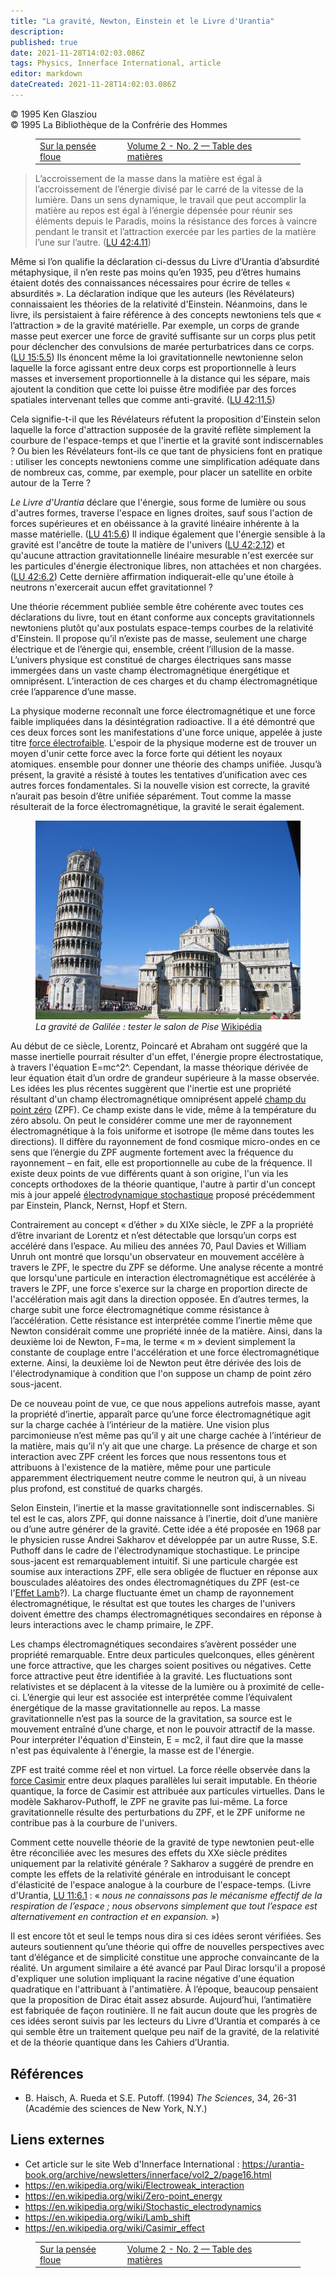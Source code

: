 ```yaml
---
title: "La gravité, Newton, Einstein et le Livre d'Urantia"
description: 
published: true
date: 2021-11-28T14:02:03.086Z
tags: Physics, Innerface International, article
editor: markdown
dateCreated: 2021-11-28T14:02:03.086Z
---
```


<p class="v-card v-sheet theme--light grey lighten-3 px-2">© 1995 Ken Glasziou<br>© 1995 La Bibliothèque de la Confrérie des Hommes</p>
<figure class="table chapter-navigator">
  <table>
    <tbody>
      <tr>
        <td>
        <a href="/fr/article/Ken_Glasziou/On_Fuzzy_Thinking">
          <span class="mdi mdi-arrow-left-drop-circle"></span><span class="pl-2">Sur la pensée floue</span>
        </a>
        </td>
        <td>
        <a href="/fr/index/articles_innerface#volume-2-no-2">
          <span class="mdi mdi-book-open-variant"></span><span class="pl-2">Volume 2 - No. 2 — Table des matières</span>
        </a>
        </td>
        <td>
        </td>
      </tr>
    </tbody>
  </table>
</figure>



> L’accroissement de la masse dans la matière est égal à l’accroissement de l’énergie divisé par le carré de la vitesse de la lumière. Dans un sens dynamique, le travail que peut accomplir la matière au repos est égal à l’énergie dépensée pour réunir ses éléments depuis le Paradis, moins la résistance des forces à vaincre pendant le transit et l’attraction exercée par les parties de la matière l’une sur l’autre. (<a id="a34_417"></a>[LU 42:4.11](/fr/The_Urantia_Book/42#p4_11))

Même si l’on qualifie la déclaration ci-dessus du Livre d’Urantia d’absurdité métaphysique, il n’en reste pas moins qu’en 1935, peu d’êtres humains étaient dotés des connaissances nécessaires pour écrire de telles « absurdités ». La déclaration indique que les auteurs (les Révélateurs) connaissaient les théories de la relativité d'Einstein. Néanmoins, dans le livre, ils persistaient à faire référence à des concepts newtoniens tels que « l’attraction » de la gravité matérielle. Par exemple, un corps de grande masse peut exercer une force de gravité suffisante sur un corps plus petit pour déclencher des convulsions de marée perturbatrices dans ce corps. (<a id="a36_661"></a>[LU 15:5.5](/fr/The_Urantia_Book/15#p5_5)) Ils énoncent même la loi gravitationnelle newtonienne selon laquelle la force agissant entre deux corps est proportionnelle à leurs masses et inversement proportionnelle à la distance qui les sépare, mais ajoutent la condition que cette loi puisse être modifiée par des forces spatiales intervenant telles que comme anti-gravité. (<a id="a36_1035"></a>[LU 42:11.5](/fr/The_Urantia_Book/42#p11_5))

Cela signifie-t-il que les Révélateurs réfutent la proposition d'Einstein selon laquelle la force d'attraction supposée de la gravité reflète simplement la courbure de l'espace-temps et que l'inertie et la gravité sont indiscernables ? Ou bien les Révélateurs font-ils ce que tant de physiciens font en pratique : utiliser les concepts newtoniens comme une simplification adéquate dans de nombreux cas, comme, par exemple, pour placer un satellite en orbite autour de la Terre ?

_Le Livre d'Urantia_ déclare que l'énergie, sous forme de lumière ou sous d'autres formes, traverse l'espace en lignes droites, sauf sous l'action de forces supérieures et en obéissance à la gravité linéaire inhérente à la masse matérielle. (<a id="a40_242"></a>[LU 41:5.6](/fr/The_Urantia_Book/41#p5_6)) Il indique également que l'énergie sensible à la gravité est l'ancêtre de toute la matière de l'univers (<a id="a40_390"></a>[LU 42:2.12](/fr/The_Urantia_Book/42#p2_12)) et qu'aucune attraction gravitationnelle linéaire mesurable n'est exercée sur les particules d'énergie électronique libres, non attachées et non chargées. (<a id="a40_591"></a>[LU 42:6.2](/fr/The_Urantia_Book/42#p6_2)) Cette dernière affirmation indiquerait-elle qu'une étoile à neutrons n'exercerait aucun effet gravitationnel ?

Une théorie récemment publiée semble être cohérente avec toutes ces déclarations du livre, tout en étant conforme aux concepts gravitationnels newtoniens plutôt qu'aux postulats espace-temps courbes de la relativité d'Einstein. Il propose qu’il n’existe pas de masse, seulement une charge électrique et de l’énergie qui, ensemble, créent l’illusion de la masse. L’univers physique est constitué de charges électriques sans masse immergées dans un vaste champ électromagnétique énergétique et omniprésent. L’interaction de ces charges et du champ électromagnétique crée l’apparence d’une masse.

La physique moderne reconnaît une force électromagnétique et une force faible impliquées dans la désintégration radioactive. Il a été démontré que ces deux forces sont les manifestations d'une force unique, appelée à juste titre [force électrofaible](https://en.wikipedia.org/wiki/Electroweak_interaction). L'espoir de la physique moderne est de trouver un moyen d'unir cette force avec la force forte qui détient les noyaux atomiques. ensemble pour donner une théorie des champs unifiée. Jusqu’à présent, la gravité a résisté à toutes les tentatives d’unification avec ces autres forces fondamentales. Si la nouvelle vision est correcte, la gravité n’aurait pas besoin d’être unifiée séparément. Tout comme la masse résulterait de la force électromagnétique, la gravité le serait également.

<figure id="Figure_1" class="image urantiapedia">
<img src="/image/article/Ken_Glasziou/Gravity_Newton_Einstein_and_The_Urantia_Book/Pisa.jpg">
<figcaption><em>La gravité de Galilée : tester le salon de Pise</em> <a href="https://commons.wikimedia.org/wiki/File:Pisa_-_Campo_Santo_-_Campanile_2_-_2005-08-08_10-23_2005.JPG">Wikipédia</a></figcaption>
</figure>

Au début de ce siècle, Lorentz, Poincaré et Abraham ont suggéré que la masse inertielle pourrait résulter d'un effet, l'énergie propre électrostatique, à travers l'équation E=mc^2^. Cependant, la masse théorique dérivée de leur équation était d’un ordre de grandeur supérieure à la masse observée. Les idées les plus récentes suggèrent que l'inertie est une propriété résultant d'un champ électromagnétique omniprésent appelé [champ du point zéro](https://en.wikipedia.org/wiki/Zero-point_energy) (ZPF). Ce champ existe dans le vide, même à la température du zéro absolu. On peut le considérer comme une mer de rayonnement électromagnétique à la fois uniforme et isotrope (le même dans toutes les directions). Il diffère du rayonnement de fond cosmique micro-ondes en ce sens que l’énergie du ZPF augmente fortement avec la fréquence du rayonnement – en fait, elle est proportionnelle au cube de la fréquence. Il existe deux points de vue différents quant à son origine, l'un via les concepts orthodoxes de la théorie quantique, l'autre à partir d'un concept mis à jour appelé [électrodynamique stochastique](https://en.wikipedia.org/wiki/Stochastic_electrodynamics) proposé précédemment par Einstein, Planck, Nernst, Hopf et Stern.

Contrairement au concept « d’éther » du XIXe siècle, le ZPF a la propriété d’être invariant de Lorentz et n’est détectable que lorsqu’un corps est accéléré dans l’espace. Au milieu des années 70, Paul Davies et William Unruh ont montré que lorsqu'un observateur en mouvement accélère à travers le ZPF, le spectre du ZPF se déforme. Une analyse récente a montré que lorsqu'une particule en interaction électromagnétique est accélérée à travers le ZPF, une force s'exerce sur la charge en proportion directe de l'accélération mais agit dans la direction opposée. En d’autres termes, la charge subit une force électromagnétique comme résistance à l’accélération. Cette résistance est interprétée comme l’inertie même que Newton considérait comme une propriété innée de la matière. Ainsi, dans la deuxième loi de Newton, F=ma, le terme « m » devient simplement la constante de couplage entre l'accélération et une force électromagnétique externe. Ainsi, la deuxième loi de Newton peut être dérivée des lois de l'électrodynamique à condition que l'on suppose un champ de point zéro sous-jacent.

De ce nouveau point de vue, ce que nous appelions autrefois masse, ayant la propriété d’inertie, apparaît parce qu’une force électromagnétique agit sur la charge cachée à l’intérieur de la matière. Une vision plus parcimonieuse n’est même pas qu’il y ait une charge cachée à l’intérieur de la matière, mais qu’il n’y ait que une charge. La présence de charge et son interaction avec ZPF créent les forces que nous ressentons tous et attribuons à l'existence de la matière, même pour une particule apparemment électriquement neutre comme le neutron qui, à un niveau plus profond, est constitué de quarks chargés.

Selon Einstein, l’inertie et la masse gravitationnelle sont indiscernables. Si tel est le cas, alors ZPF, qui donne naissance à l’inertie, doit d’une manière ou d’une autre générer de la gravité. Cette idée a été proposée en 1968 par le physicien russe Andrei Sakharov et développée par un autre Russe, S.E. Puthoff dans le cadre de l'électrodynamique stochastique. Le principe sous-jacent est remarquablement intuitif. Si une particule chargée est soumise aux interactions ZPF, elle sera obligée de fluctuer en réponse aux bousculades aléatoires des ondes électromagnétiques du ZPF (est-ce l'[Effet Lamb](https://en.wikipedia.org/wiki/Lamb_shift)?). La charge fluctuante émet un champ de rayonnement électromagnétique, le résultat est que toutes les charges de l'univers doivent émettre des champs électromagnétiques secondaires en réponse à leurs interactions avec le champ primaire, le ZPF.

Les champs électromagnétiques secondaires s’avèrent posséder une propriété remarquable. Entre deux particules quelconques, elles génèrent une force attractive, que les charges soient positives ou négatives. Cette force attractive peut être identifiée à la gravité. Les fluctuations sont relativistes et se déplacent à la vitesse de la lumière ou à proximité de celle-ci. L’énergie qui leur est associée est interprétée comme l’équivalent énergétique de la masse gravitationnelle au repos. La masse gravitationnelle n’est pas la source de la gravitation, sa source est le mouvement entraîné d’une charge, et non le pouvoir attractif de la masse. Pour interpréter l'équation d'Einstein, E = mc2, il faut dire que la masse n'est pas équivalente à l'énergie, la masse est de l'énergie.

ZPF est traité comme réel et non virtuel. La force réelle observée dans la [force Casimir](https://en.wikipedia.org/wiki/Casimir_effect) entre deux plaques parallèles lui serait imputable. En théorie quantique, la force de Casimir est attribuée aux particules virtuelles. Dans le modèle Sakharov-Puthoff, le ZPF ne gravite pas lui-même. La force gravitationnelle résulte des perturbations du ZPF, et le ZPF uniforme ne contribue pas à la courbure de l'univers.

Comment cette nouvelle théorie de la gravité de type newtonien peut-elle être réconciliée avec les mesures des effets du XXe siècle prédites uniquement par la relativité générale ? Sakharov a suggéré de prendre en compte les effets de la relativité générale en introduisant le concept d'élasticité de l'espace analogue à la courbure de l'espace-temps. (Livre d'Urantia, <a id="a63_370"></a>[LU 11:6.1](/fr/The_Urantia_Book/11#p6_1) : « _nous ne connaissons pas le mécanisme effectif de la respiration de l’espace ; nous observons simplement que tout l’espace est alternativement en contraction et en expansion._ »)

Il est encore tôt et seul le temps nous dira si ces idées seront vérifiées. Ses auteurs soutiennent qu’une théorie qui offre de nouvelles perspectives avec tant d’élégance et de simplicité constitue une approche convaincante de la réalité. Un argument similaire a été avancé par Paul Dirac lorsqu'il a proposé d'expliquer une solution impliquant la racine négative d'une équation quadratique en l'attribuant à l'antimatière. À l’époque, beaucoup pensaient que la proposition de Dirac était assez absurde. Aujourd’hui, l’antimatière est fabriquée de façon routinière. Il ne fait aucun doute que les progrès de ces idées seront suivis par les lecteurs du Livre d’Urantia et comparés à ce qui semble être un traitement quelque peu naïf de la gravité, de la relativité et de la théorie quantique dans les Cahiers d’Urantia.

## Références

- B. Haisch, A. Rueda et S.E. Putoff. (1994) _The Sciences_, 34, 26-31 (Académie des sciences de New York, N.Y.)

## Liens externes

* Cet article sur le site Web d'Innerface International : https://urantia-book.org/archive/newsletters/innerface/vol2_2/page16.html
* https://en.wikipedia.org/wiki/Electroweak_interaction
* https://en.wikipedia.org/wiki/Zero-point_energy
* https://en.wikipedia.org/wiki/Stochastic_electrodynamics
* https://en.wikipedia.org/wiki/Lamb_shift
* https://en.wikipedia.org/wiki/Casimir_effect




<figure class="table chapter-navigator">
  <table>
    <tbody>
      <tr>
        <td>
        <a href="/fr/article/Ken_Glasziou/On_Fuzzy_Thinking">
          <span class="mdi mdi-arrow-left-drop-circle"></span><span class="pl-2">Sur la pensée floue</span>
        </a>
        </td>
        <td>
        <a href="/fr/index/articles_innerface#volume-2-no-2">
          <span class="mdi mdi-book-open-variant"></span><span class="pl-2">Volume 2 - No. 2 — Table des matières</span>
        </a>
        </td>
        <td>
        </td>
      </tr>
    </tbody>
  </table>
</figure>
